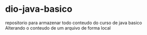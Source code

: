 # dio-java-basico
repositorio para armazenar todo conteudo do curso de java basico
Alterando o conteudo de um arquivo de forma local